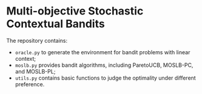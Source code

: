 # Multi-objective Stochastic Contextual Bandits

The repository contains: 
- <code>oracle.py</code> to generate the environment for bandit problems with linear context;
- <code>moslb.py</code> provides bandit algorithms, including ParetoUCB, MOSLB-PC, and MOSLB-PL; 
- <code>utils.py</code> contains basic functions to judge the optimality under different preference. 
